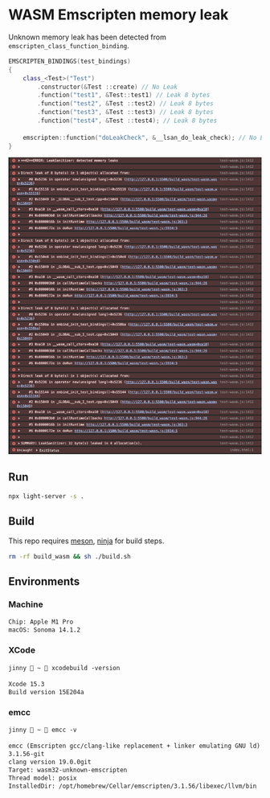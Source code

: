 # WASM Emscripten memory leak

Unknown memory leak has been detected from `emscripten_class_function_binding`.

```cpp
EMSCRIPTEN_BINDINGS(test_bindings)
{
    class_<Test>("Test")
        .constructor(&Test ::create) // No Leak
        .function("test1", &Test::test1) // Leak 8 bytes
        .function("test2", &Test ::test2) // Leak 8 bytes
        .function("test3", &Test ::test3) // Leak 8 bytes
        .function("test4", &Test ::test4); // Leak 8 bytes

    emscripten::function("doLeakCheck", &__lsan_do_leak_check); // No Leak
}
```

![image](./docs/screenshot.png)

## Run
```sh
npx light-server -s .
```

## Build
This repo requires [meson](https://mesonbuild.com/), [ninja](https://ninja-build.org/) for build steps.

```sh
rm -rf build_wasm && sh ./build.sh
```

## Environments
### Machine
```
Chip: Apple M1 Pro
macOS: Sonoma 14.1.2
```

### XCode
```
jinny  ~  xcodebuild -version

Xcode 15.3
Build version 15E204a
```

### emcc
```
jinny  ~  emcc -v

emcc (Emscripten gcc/clang-like replacement + linker emulating GNU ld) 3.1.56-git
clang version 19.0.0git
Target: wasm32-unknown-emscripten
Thread model: posix
InstalledDir: /opt/homebrew/Cellar/emscripten/3.1.56/libexec/llvm/bin
```